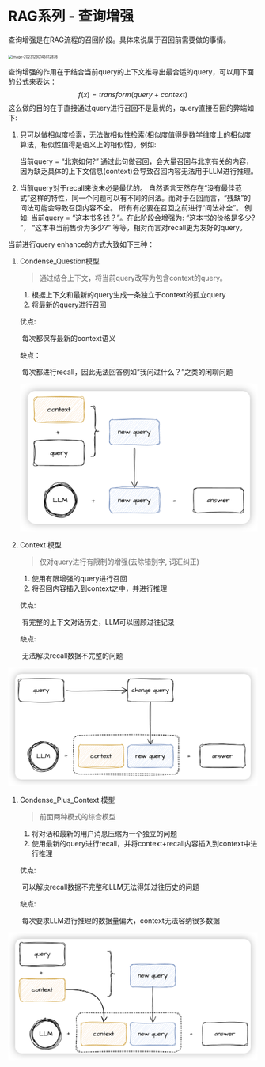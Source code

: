 # RAG系列 - 查询增强



查询增强是在RAG流程的召回阶段。具体来说属于召回前需要做的事情。

<img src="/doc/gpt/assets/image-20231230145812876.png" alt="image-20231230145812876" style="zoom:50%;" />

查询增强的作用在于结合当前query的上下文推导出最合适的query，可以用下面的公式来表达：
$$
f(x) = transform(query + context) 
$$
这么做的目的在于直接通过query进行召回不是最优的，query直接召回的弊端如下:

1. 只可以做相似度检索，无法做相似性检索(相似度值得是数学维度上的相似度算法，相似性值得是语义上的相似性)。例如:

   当前query = “北京如何?” 通过此句做召回，会大量召回与北京有关的内容，因为缺乏具体的上下文信息(context)会导致召回内容无法用于LLM进行推理。

2. 当前query对于recall来说未必是最优的。 自然语言天然存在“没有最佳范式”这样的特性，同一个问题可以有不同的问法。而对于召回而言，“残缺”的问法可能会导致召回内容不全。 所有有必要在召回之前进行“问法补全”。 例如: 当前query = “这本书多钱？”。在此阶段会增强为: “这本书的价格是多少? ”， “这本书当前售价为多少?” 等等，相对而言对recall更为友好的query。



当前进行query enhance的方式大致如下三种：

1. Condense_Question模型

   > 通过结合上下文，将当前query改写为包含context的query。

   1. 根据上下文和最新的query生成一条独立于context的孤立query
   2. 将最新的query进行召回

   优点: 

   ​	每次都保存最新的context语义

   缺点：

   ​	每次都进行recall，因此无法回答例如“我问过什么？”之类的闲聊问题

   <img src="/docs/doc/gpt/assets/image-20231230153743327.png" alt="image-20231230153743327" style="zoom:50%;" />

2. Context 模型

   > 仅对query进行有限制的增强(去除错别字, 词汇纠正)

   1. 使用有限增强的query进行召回
   2. 将召回内容插入到context之中，并进行推理

   优点:

   ​	有完整的上下文对话历史，LLM可以回顾过往记录

   缺点:

   ​	无法解决recall数据不完整的问题

<img src="/docs/doc/gpt/assets/image-20231230154115688.png" alt="image-20231230154115688" style="zoom:50%;" />

1. Condense_Plus_Context 模型

   > 前面两种模式的综合模型

   1. 将对话和最新的用户消息压缩为一个独立的问题
   2. 使用最新的query进行recall，并将context+recall内容插入到context中进行推理

   优点:

   ​	可以解决recall数据不完整和LLM无法得知过往历史的问题

   缺点:

   ​	每次要求LLM进行推理的数据量偏大，context无法容纳很多数据

<img src="/docs/doc/gpt/assets/image-20231230154342856.png" alt="image-20231230154342856" style="zoom:50%;" />